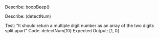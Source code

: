 Describe: boopBeep()

  <!-- Test: "It should return an array of of the input string"
  Code: boopBeep("3 4 5 10 20");
  Expected Output: ["3", "4", "5", "10", "20"] -->
  
  <!-- Test: "It should convert input string into a number"
  Code: boopBeep("10")
  Expected Output: [10] -->

  <!-- Test: "It should return an array starting at 0 that incriments up to input number"
  Code: boopBeep("10")
  Expected Output: [0, 1, 2, 3, 4, 5, 6, 7, 8, 9, 10] -->

Describe: (detectNum)

  Test: "It should return a multiple digit number as an array of the two digits split apart"
  Code: detectNum(10)
  Expected Output: [1, 0]